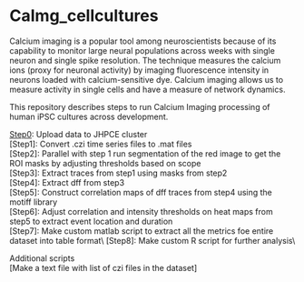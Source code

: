 # CaImg_cellcultures


Calcium imaging is a popular tool among neuroscientists because of its capability to monitor large neural populations across weeks with single neuron and single spike resolution. 
The technique measures the calcium ions (proxy for neuronal activity) by imaging fluorescence intensity in neurons loaded with calcium-sensitive dye.
Calcium imaging allows us to measure activity in single cells and have a measure of network dynamics. 

This repository describes steps to run Calcium Imaging processing of human iPSC cultures across development.

[Step0](https://github.com/LieberInstitute/CaImg_cellcultures/blob/master/Scripts/Step0.md): Upload data to JHPCE cluster\
[Step1]: Convert .czi time series files to .mat files\
[Step2]: Parallel with step 1 run segmentation of the red image to get the ROI masks by adjusting thresholds based on scope\
[Step3]: Extract traces from step1 using masks from step2\
[Step4]: Extract dff from step3\
[Step5]: Construct correlation maps of dff traces from step4 using the motiff library\
[Step6]: Adjust correlation and intensity thresholds on heat maps from step5 to extract event location and duration\
[Step7]: Make custom matlab script to extract all the metrics foe entire dataset into table format\ 
[Step8]: Make custom R script for further analysis\

Additional scripts\
[Make a text file with list of czi files in the dataset]

